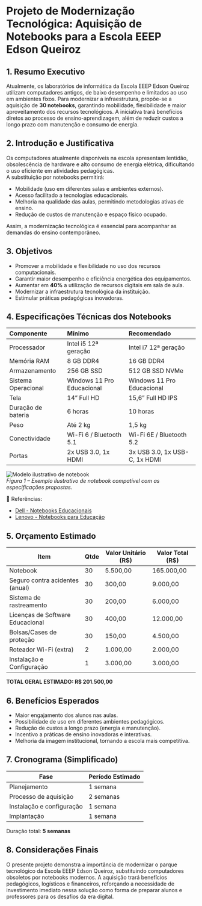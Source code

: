 # Projeto de Modernização Tecnológica: Aquisição de Notebooks para a Escola EEEP Edson Queiroz

## 1. Resumo Executivo
Atualmente, os laboratórios de informática da Escola EEEP Edson Queiroz utilizam computadores antigos, de baixo desempenho e limitados ao uso em ambientes fixos. Para modernizar a infraestrutura, propõe-se a aquisição de **30 notebooks**, garantindo mobilidade, flexibilidade e maior aproveitamento dos recursos tecnológicos. A iniciativa trará benefícios diretos ao processo de ensino-aprendizagem, além de reduzir custos a longo prazo com manutenção e consumo de energia.

## 2. Introdução e Justificativa
Os computadores atualmente disponíveis na escola apresentam lentidão, obsolescência de hardware e alto consumo de energia elétrica, dificultando o uso eficiente em atividades pedagógicas.  
A substituição por notebooks permitirá:
- Mobilidade (uso em diferentes salas e ambientes externos).  
- Acesso facilitado a tecnologias educacionais.  
- Melhoria na qualidade das aulas, permitindo metodologias ativas de ensino.  
- Redução de custos de manutenção e espaço físico ocupado.  

Assim, a modernização tecnológica é essencial para acompanhar as demandas do ensino contemporâneo.

## 3. Objetivos
- Promover a mobilidade e flexibilidade no uso dos recursos computacionais.  
- Garantir maior desempenho e eficiência energética dos equipamentos.  
- Aumentar em **40%** a utilização de recursos digitais em sala de aula.  
- Modernizar a infraestrutura tecnológica da instituição.  
- Estimular práticas pedagógicas inovadoras.  

## 4. Especificações Técnicas dos Notebooks

| Componente       | Mínimo                | Recomendado           |
| :--------------- | :------------------- | :-------------------- |
| Processador      | Intel i5 12ª geração | Intel i7 12ª geração  |
| Memória RAM      | 8 GB DDR4            | 16 GB DDR4            |
| Armazenamento    | 256 GB SSD           | 512 GB SSD NVMe       |
| Sistema Operacional | Windows 11 Pro Educacional | Windows 11 Pro Educacional |
| Tela             | 14” Full HD          | 15,6” Full HD IPS     |
| Duração de bateria | 6 horas             | 10 horas              |
| Peso             | Até 2 kg             | 1,5 kg                |
| Conectividade    | Wi-Fi 6 / Bluetooth 5.1 | Wi-Fi 6E / Bluetooth 5.2 |
| Portas           | 2x USB 3.0, 1x HDMI  | 3x USB 3.0, 1x USB-C, 1x HDMI |

![Modelo ilustrativo de notebook](https://upload.wikimedia.org/wikipedia/commons/3/34/Laptop_asus.jpg)  
*Figura 1 – Exemplo ilustrativo de notebook compatível com as especificações propostas.*

🔗 Referências:  
- [Dell - Notebooks Educacionais](https://www.dell.com/pt-br/shop/notebooks/sf/laptops)  
- [Lenovo - Notebooks para Educação](https://www.lenovo.com/br/pt/laptops/thinkpad/)  

## 5. Orçamento Estimado

| Item                        | Qtde | Valor Unitário (R$) | Valor Total (R$) |
|-----------------------------|------|---------------------|------------------|
| Notebook                    | 30   | 5.500,00            | 165.000,00       |
| Seguro contra acidentes (anual) | 30   | 300,00              | 9.000,00         |
| Sistema de rastreamento     | 30   | 200,00              | 6.000,00         |
| Licenças de Software Educacional | 30   | 400,00              | 12.000,00        |
| Bolsas/Cases de proteção    | 30   | 150,00              | 4.500,00         |
| Roteador Wi-Fi (extra)      | 2    | 1.000,00            | 2.000,00         |
| Instalação e Configuração   | 1    | 3.000,00            | 3.000,00         |

**TOTAL GERAL ESTIMADO: R$ 201.500,00**

## 6. Benefícios Esperados
- Maior engajamento dos alunos nas aulas.  
- Possibilidade de uso em diferentes ambientes pedagógicos.  
- Redução de custos a longo prazo (energia e manutenção).  
- Incentivo a práticas de ensino inovadoras e interativas.  
- Melhoria da imagem institucional, tornando a escola mais competitiva.  

## 7. Cronograma (Simplificado)

| Fase                | Período Estimado |
|---------------------|------------------|
| Planejamento        | 1 semana         |
| Processo de aquisição | 2 semanas      |
| Instalação e configuração | 1 semana  |
| Implantação         | 1 semana         |

Duração total: **5 semanas**

## 8. Considerações Finais
O presente projeto demonstra a importância de modernizar o parque tecnológico da Escola EEEP Edson Queiroz, substituindo computadores obsoletos por notebooks modernos. A aquisição trará benefícios pedagógicos, logísticos e financeiros, reforçando a necessidade de investimento imediato nessa solução como forma de preparar alunos e professores para os desafios da era digital.
